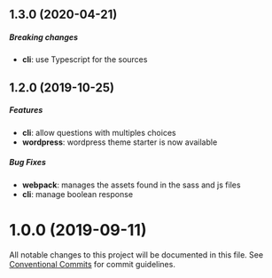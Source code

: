 ## 1.3.0 (2020-04-21)
##### Breaking changes
* **cli**: use Typescript for the sources

## 1.2.0 (2019-10-25)
##### Features
* **cli**: allow questions with multiples choices
* **wordpress**: wordpress theme starter is now available
##### Bug Fixes
* **webpack**: manages the assets found in the sass and js files
* **cli**: manage boolean response


# 1.0.0 (2019-09-11)
All notable changes to this project will be documented in this file.
See [Conventional Commits](https://conventionalcommits.org) for commit guidelines.
